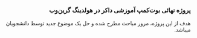 <div dir='rtl'>

### پروژه نهائی بوت‌کمپ آموزشی داکر در هولدینگ گرین‌وب

هدف از این پروژه، مرور مباحث مطرح شده و حل یک موضوع جدید توسط دانشجویان میباشد.

</div>